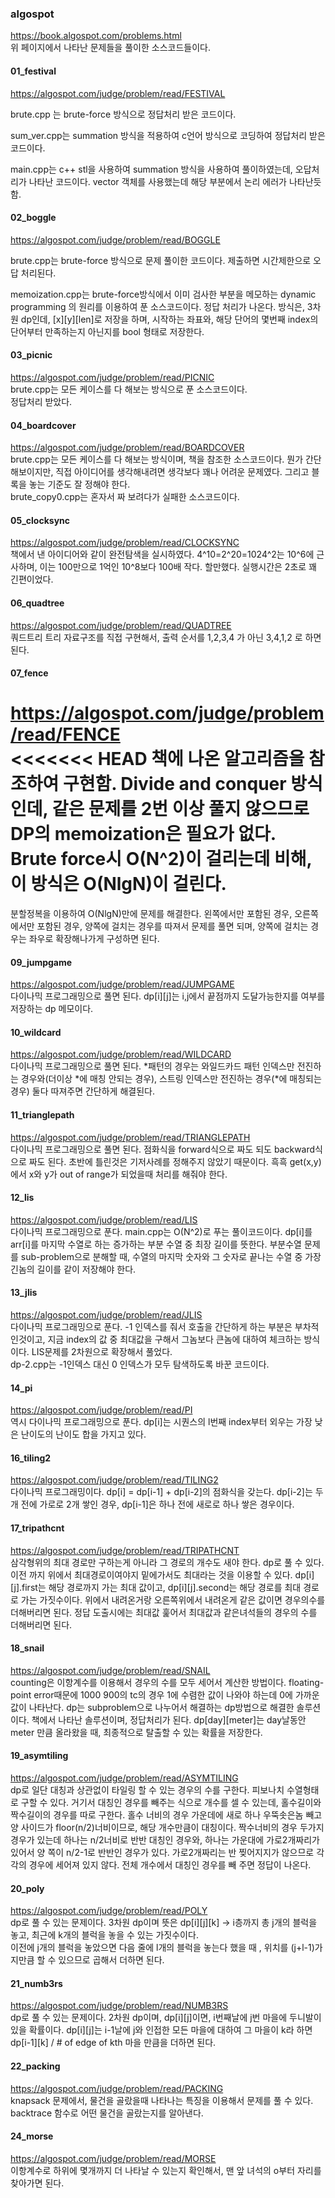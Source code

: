 ### algospot
https://book.algospot.com/problems.html    
위 페이지에서 나타난 문제들을 풀이한 소스코드들이다.

#### 01_festival

https://algospot.com/judge/problem/read/FESTIVAL

brute.cpp 는 brute-force 방식으로 정답처리 받은 코드이다.

sum_ver.cpp는 summation 방식을 적용하여 c언어 방식으로 코딩하여 정답처리 받은 코드이다.

main.cpp는 c++ stl을 사용하여 summation 방식을 사용하여 풀이하였는데, 오답처리가 나타난 코드이다. vector 객체를 사용했는데 해당 부분에서 논리 에러가 나타난듯 함.

#### 02_boggle

https://algospot.com/judge/problem/read/BOGGLE

brute.cpp는 brute-force 방식으로 문제 풀이한 코드이다. 제출하면 시간제한으로 오답 처리된다.    

memoization.cpp는 brute-force방식에서 이미 검사한 부분을 메모하는 dynamic programming 의 원리를 이용하여 푼 소스코드이다. 정답 처리가 나온다. 방식은, 3차원 dp인데, \[x\]\[y\]\[len\]로 저장을 하며, 시작하는 좌표와, 해당 단어의 몇번째 index의 단어부터 만족하는지 아닌지를 bool 형태로 저장한다.

#### 03_picnic
https://algospot.com/judge/problem/read/PICNIC    
brute.cpp는 모든 케이스를 다 해보는 방식으로 푼 소스코드이다.    
정답처리 받았다.

#### 04_boardcover
https://algospot.com/judge/problem/read/BOARDCOVER    
brute.cpp는 모든 케이스를 다 해보는 방식이며, 책을 참조한 소스코드이다. 뭔가 간단해보이지만, 직접 아이디어를 생각해내려면 생각보다 꽤나 어려운 문제였다. 그리고 블록을 놓는 기준도 잘 정해야 한다.    
brute_copy0.cpp는 혼자서 짜 보려다가 실패한 소스코드이다.

#### 05_clocksync
https://algospot.com/judge/problem/read/CLOCKSYNC    
책에서 낸 아이디어와 같이 완전탐색을 실시하였다. 4^10=2^20=1024^2는 10^6에 근사하며, 이는 100만으로 1억인 10^8보다 100배 작다. 할만했다. 실행시간은 2초로 꽤 긴편이었다.

#### 06_quadtree
https://algospot.com/judge/problem/read/QUADTREE    
쿼드트리 트리 자료구조를 직접 구현해서, 출력 순서를 1,2,3,4 가 아닌 3,4,1,2 로 하면 된다.

#### 07_fence
https://algospot.com/judge/problem/read/FENCE    
<<<<<<< HEAD
책에 나온 알고리즘을 참조하여 구현함. Divide and conquer 방식인데, 같은 문제를 2번 이상 풀지 않으므로 DP의 memoization은 필요가 없다. Brute force시 O(N^2)이 걸리는데 비해, 이 방식은 O(NlgN)이 걸린다.
=======
분할정복을 이용하여 O(NlgN)만에 문제를 해결한다. 왼쪽에서만 포함된 경우, 오른쪽에서만 포함된 경우, 양쪽에 걸치는 경우를 따져서 문제를 풀면 되며, 양쪽에 걸치는 경우는 좌우로 확장해나가게 구성하면 된다.

#### 09_jumpgame
https://algospot.com/judge/problem/read/JUMPGAME    
다이나믹 프로그래밍으로 풀면 된다. dp[i][j]는 i,j에서 끝점까지 도달가능한지를 여부를 저장하는 dp 메모이다.

#### 10_wildcard
https://algospot.com/judge/problem/read/WILDCARD    
다이나믹 프로그래밍으로 풀면 된다. \*패턴의 경우는 와일드카드 패턴 인덱스만 전진하는 경우와(더이상 \*에 매칭 안되는 경우), 스트링 인덱스만 전진하는 경우(\*에 매칭되는 경우) 둘다 따져주면 간단하게 해결된다.

#### 11_trianglepath
https://algospot.com/judge/problem/read/TRIANGLEPATH    
다이나믹 프로그래밍으로 풀면 된다. 점화식을 forward식으로 짜도 되도 backward식으로 짜도 된다. 초반에 틀린것은 기저사례를 정해주지 않았기 때문이다. 흑흑 get(x,y)에서 x와 y가 out of range가 되었을때 처리를 해줘야 한다.

#### 12_lis
https://algospot.com/judge/problem/read/LIS    
다이나믹 프로그래밍으로 푼다. main.cpp는 O(N^2)로 푸는 풀이코드이다. dp[i]를 arr[i]를 마지막 수열로 하는 증가하는 부분 수열 중 최장 길이를 뜻한다. 부분수열 문제를
sub-problem으로 분해할 때, 수열의 마지막 숫자와 그 숫자로 끝나는 수열 중 가장 긴놈의 길이를 같이 저장해야 한다.

#### 13_jlis
https://algospot.com/judge/problem/read/JLIS    
다이나믹 프로그래밍으로 푼다. -1 인덱스를 줘서 호출을 간단하게 하는 부분은 부차적인것이고, 지금 index의 값 중 최대값을 구해서 그놈보다 큰놈에 대하여 체크하는 방식이다. LIS문제를 2차원으로 확장해서 풀었다.    
dp-2.cpp는 -1인덱스 대신 0 인덱스가 모두 탐색하도록 바꾼 코드이다.

#### 14_pi
https://algospot.com/judge/problem/read/PI    
역시 다이나믹 프로그래밍으로 푼다. dp[i]는 시퀀스의 l번째 index부터 외우는 가장 낮은 난이도의 난이도 합을 가지고 있다.

#### 16_tiling2
https://algospot.com/judge/problem/read/TILING2    
다이나믹 프로그래밍이다. dp[i] = dp[i-1] + dp[i-2]의 점화식을 갖는다. dp[i-2]는 두개 전에 가로로 2개 쌓인 경우, dp[i-1]은 하나 전에  새로로 하나 쌓은 경우이다.

#### 17_tripathcnt
https://algospot.com/judge/problem/read/TRIPATHCNT    
삼각형위의 최대 경로만 구하는게 아니라 그 경로의 개수도 새야 한다. dp로 풀 수 있다.    
이전 까지 위에서 최대경로이여야지 밑에가서도 최대라는 것을 이용할 수 있다. dp[i][j].first는 해당 경로까지
가는 최대 값이고, dp[i][j].second는 해당 경로를 최대 경로로 가는 가짓수이다.
위에서 내려온거랑 오른쪽위에서 내려온게 같은 값이면 경우의수를 더해버리면 된다.
정답 도출시에는 최대값 훑어서 최대값과 같은녀석들의 경우의 수를 더해버리면 된다.

#### 18_snail
https://algospot.com/judge/problem/read/SNAIL    
counting은 이항계수를 이용해서 경우의 수를 모두 세어서 계산한 방법이다. floating-point error때문에 1000 900의 tc의 경우
1에 수렴한 값이 나와야 하는데 0에 가까운 값이 나타난다.
dp는 subproblem으로 나누어서 해결하는 dp방법으로 해결한 솔루션이다. 책에서 나타난 솔루션이며, 정답처리가 된다.
dp[day][meter]는 day날동안 meter 만큼 올라왔을 때, 최종적으로 탈출할 수 있는 확률을 저장한다.

#### 19_asymtiling
https://algospot.com/judge/problem/read/ASYMTILING    
dp로 일단 대칭과 상관없이 타일링 할 수 있는 경우의 수를 구한다. 피보나치 수열형태로 구할 수 있다.
거기서 대칭인 경우를 빼주는 식으로 개수를 셀 수 있는데, 홀수길이와 짝수길이의 경우를 따로 구한다.
홀수 너비의 경우 가운데에 새로 하나 우뚝솟은놈 빼고 양 사이드가 floor(n/2)너비이므로, 해당 개수만큼이 대칭이다.
짝수너비의 경우 두가지 경우가 있는데 하나는 n/2너비로 반반 대칭인 경우와, 하나는 가운대에 가로2개짜리가 있어서
양 쪽이 n/2-1로 반반인 경우가 있다. 가로2개짜리는 반 찢어지지가 않으므로 각각의 경우에 세어져 있지 않다.
전체 개수에서 대칭인 경우를 빼 주면 정답이 나온다.

#### 20_poly
https://algospot.com/judge/problem/read/POLY    
dp로 풀 수 있는 문제이다. 3차원 dp이며 뜻은 dp[i][j][k] -> i층까지 총 j개의 블럭을 놓고, 
최근에 k개의 블럭을 놓을 수 있는 가짓수이다.    
이전에 j개의 블럭을 놓았으면 다음 줄에 l개의 블럭을 놓는다 했을 때 , 위치를 (j+l-1)가지만큼 할 수 있으므로
곱해서 더하면 된다.

#### 21_numb3rs
https://algospot.com/judge/problem/read/NUMB3RS    
dp로 풀 수 있는 문제이다. 2차원 dp이며, dp[i][j]이면, i번째날에 j번 마을에 두니발이 있을 확률이다.
dp[i][j]는 i-1날에 j와 인접한 모든 마을에 대하여 그 마을이 k라 하면 dp[i-1][k] / \# of edge of kth
마을 만큼을 더하면 된다.

#### 22_packing
https://algospot.com/judge/problem/read/PACKING    
knapsack 문제에서, 물건을 골랐을때 나타나는 특징을 이용해서 문제를 풀 수 있다. backtrace 함수로
어떤 물건을 골랐는지를 알아낸다.

#### 24_morse
https://algospot.com/judge/problem/read/MORSE    
이항계수로 하위에 몇개까지 더 나타날 수 있는지 확인해서, 맨 앞 녀석의 o부터
자리를 찾아가면 된다.
